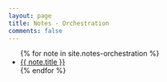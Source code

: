 ```yaml
---
layout: page
title: Notes - Orchestration
comments: false
---
```

<ul>
  {% for note in site.notes-orchestration %}
    <li>
      <a href="{{ note.url }}">{{ note.title }}</a>
    </li>
  {% endfor %}
</ul>
